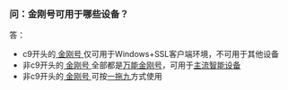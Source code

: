 ### 问：金刚号可用于哪些设备？

答：

- c9开头的[ 金刚号 ](https://a2zitpro.github.io/web/金刚号)仅可用于Windows+SSL客户端环境，不可用于其他设备
- 非c9开头的[ 金刚号 ](https://a2zitpro.github.io/web/金刚号)全部都是[万能金刚号](https://a2zitpro.github.io/web/万能金刚号)，可用于[主流智能设备](https://a2zitpro.github.io/web/万能金刚号)
- 非c9开头的[ 金刚号 ](https://a2zitpro.github.io/web/金刚号)可按[一拖九](https://a2zitpro.github.io/web/一拖九)方式使用

